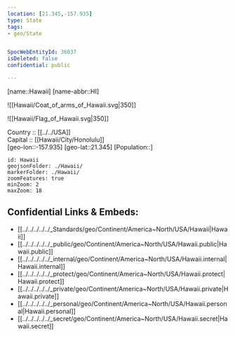 ```yaml
---
location: [21.345,-157.935] 
type: State
tags:
- geo/State


SpocWebEntityId: 36037
isDeleted: false
confidential: public

---
```

[name::Hawaii] 
[name-abbr::HI] 

![[Hawaii/Coat_of_arms_of_Hawaii.svg|350]] 

![[Hawaii/Flag_of_Hawaii.svg|350]] 

Country :: [[../../USA]]  
Capital :: [[Hawaii/City/Honolulu]]  
[geo-lon::-157.935] 
[geo-lat::21.345] 
[Population::] 



```leaflet
id: Hawaii
geojsonFolder: ./Hawaii/
markerFolder: ./Hawaii/
zoomFeatures: true 
minZoom: 2 
maxZoom: 18
```


## Confidential Links & Embeds: 
- [[../../../../../_Standards/geo/Continent/America~North/USA/Hawaii|Hawaii]] 
- [[../../../../../_public/geo/Continent/America~North/USA/Hawaii.public|Hawaii.public]] 
- [[../../../../../_internal/geo/Continent/America~North/USA/Hawaii.internal|Hawaii.internal]] 
- [[../../../../../_protect/geo/Continent/America~North/USA/Hawaii.protect|Hawaii.protect]] 
- [[../../../../../_private/geo/Continent/America~North/USA/Hawaii.private|Hawaii.private]] 
- [[../../../../../_personal/geo/Continent/America~North/USA/Hawaii.personal|Hawaii.personal]] 
- [[../../../../../_secret/geo/Continent/America~North/USA/Hawaii.secret|Hawaii.secret]] 
